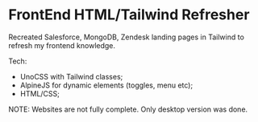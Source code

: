 # FrontEnd HTML/Tailwind Refresher

Recreated Salesforce, MongoDB, Zendesk landing pages in Tailwind to refresh my frontend knowledge. 

Tech:
- UnoCSS with Tailwind classes;
- AlpineJS for dynamic elements (toggles, menu etc);
- HTML/CSS;


NOTE: Websites are not fully complete. Only desktop version was done.
